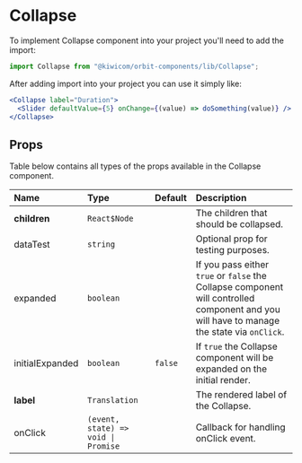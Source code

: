 # Collapse
To implement Collapse component into your project you'll need to add the import:
```jsx
import Collapse from "@kiwicom/orbit-components/lib/Collapse";
```

After adding import into your project you can use it simply like:
```jsx
<Collapse label="Duration">
  <Slider defaultValue={5} onChange={(value) => doSomething(value)} />
</Collapse>
```

## Props
Table below contains all types of the props available in the Collapse component.
  
| Name            | Type                                | Default         | Description                     |
| :-------------- | :---------------------------------- | :-------------- | :------------------------------ |
| **children**    | `React$Node`                        |                 | The children that should be collapsed.
| dataTest        | `string`                            |                 | Optional prop for testing purposes.
| expanded        | `boolean`                           |                 | If you pass either `true` or `false` the Collapse component will controlled component and you will have to manage the state via `onClick`.
| initialExpanded | `boolean`                           | `false`         | If `true` the Collapse component will be expanded on the initial render.
| **label**       | `Translation`                       |                 | The rendered label of the Collapse.
| onClick         | `(event, state) => void \| Promise` |                 | Callback for handling onClick event.
